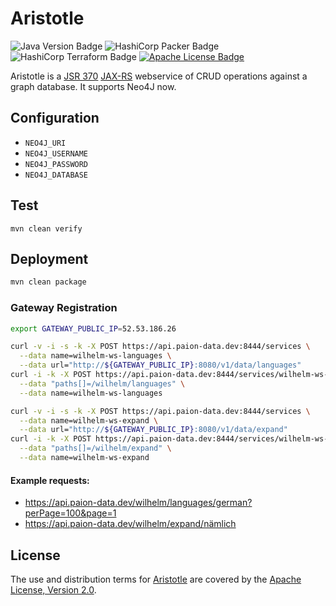Aristotle
=========

![Java Version Badge][Java Version Badge]
![HashiCorp Packer Badge][HashiCorp Packer Badge]
![HashiCorp Terraform Badge][HashiCorp Terraform Badge]
[![Apache License Badge]][Apache License, Version 2.0]

Aristotle is a [JSR 370] [JAX-RS] webservice of CRUD operations against a graph database. It supports Neo4J now.

Configuration
-------------

- `NEO4J_URI`
- `NEO4J_USERNAME`
- `NEO4J_PASSWORD`
- `NEO4J_DATABASE`

Test
----

```console
mvn clean verify
```

Deployment
----------

```bash
mvn clean package
```

### Gateway Registration

```bash
export GATEWAY_PUBLIC_IP=52.53.186.26

curl -v -i -s -k -X POST https://api.paion-data.dev:8444/services \
  --data name=wilhelm-ws-languages \
  --data url="http://${GATEWAY_PUBLIC_IP}:8080/v1/data/languages"
curl -i -k -X POST https://api.paion-data.dev:8444/services/wilhelm-ws-languages/routes \
  --data "paths[]=/wilhelm/languages" \
  --data name=wilhelm-ws-languages

curl -v -i -s -k -X POST https://api.paion-data.dev:8444/services \
  --data name=wilhelm-ws-expand \
  --data url="http://${GATEWAY_PUBLIC_IP}:8080/v1/data/expand"
curl -i -k -X POST https://api.paion-data.dev:8444/services/wilhelm-ws-expand/routes \
  --data "paths[]=/wilhelm/expand" \
  --data name=wilhelm-ws-expand
```

#### Example requests:

- https://api.paion-data.dev/wilhelm/languages/german?perPage=100&page=1
- https://api.paion-data.dev/wilhelm/expand/nämlich

License
-------

The use and distribution terms for [Aristotle]() are covered by the [Apache License, Version 2.0].

[Apache License Badge]: https://img.shields.io/badge/Apache%202.0-F25910.svg?style=for-the-badge&logo=Apache&logoColor=white
[Apache License, Version 2.0]: https://www.apache.org/licenses/LICENSE-2.0

[HashiCorp Packer Badge]: https://img.shields.io/badge/Packer-02A8EF?style=for-the-badge&logo=Packer&logoColor=white
[HashiCorp Terraform Badge]: https://img.shields.io/badge/Terraform-7B42BC?style=for-the-badge&logo=terraform&logoColor=white

[Java Version Badge]: https://img.shields.io/badge/Java-17-brightgreen?style=for-the-badge&logo=OpenJDK&logoColor=white
[JAX-RS]: https://jcp.org/en/jsr/detail?id=370
[JSR 370]: https://jcp.org/en/jsr/detail?id=370
